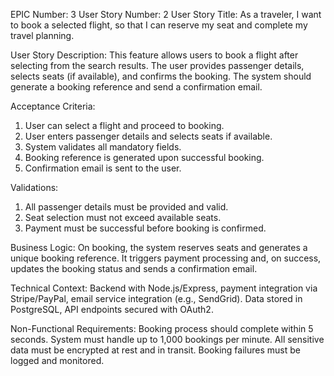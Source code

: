 EPIC Number: 3
User Story Number: 2
User Story Title: As a traveler, I want to book a selected flight, so that I can reserve my seat and complete my travel planning.

User Story Description: This feature allows users to book a flight after selecting from the search results. The user provides passenger details, selects seats (if available), and confirms the booking. The system should generate a booking reference and send a confirmation email.

Acceptance Criteria:
1. User can select a flight and proceed to booking.
2. User enters passenger details and selects seats if available.
3. System validates all mandatory fields.
4. Booking reference is generated upon successful booking.
5. Confirmation email is sent to the user.

Validations:
1. All passenger details must be provided and valid.
2. Seat selection must not exceed available seats.
3. Payment must be successful before booking is confirmed.

Business Logic: On booking, the system reserves seats and generates a unique booking reference. It triggers payment processing and, on success, updates the booking status and sends a confirmation email.

Technical Context: Backend with Node.js/Express, payment integration via Stripe/PayPal, email service integration (e.g., SendGrid). Data stored in PostgreSQL, API endpoints secured with OAuth2.

Non-Functional Requirements: Booking process should complete within 5 seconds. System must handle up to 1,000 bookings per minute. All sensitive data must be encrypted at rest and in transit. Booking failures must be logged and monitored.